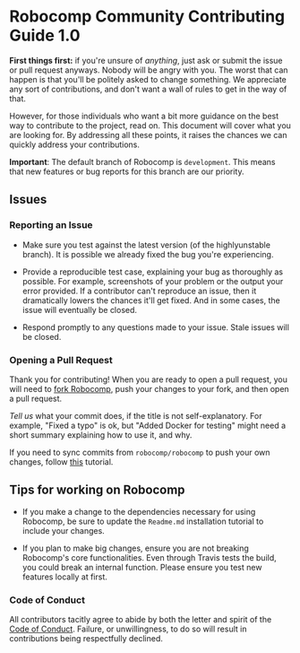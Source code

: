 # Robocomp Community Contributing Guide 1.0

**First things first:** if you're unsure of _anything_, just ask or submit the issue or pull request anyways. Nobody will be angry with you. The worst that can happen is that you'll be politely asked to change something. We appreciate any sort of contributions, and don't want a wall of rules to get in the way of that.

However, for those individuals who want a bit more guidance on the best way to contribute to the project, read on. This document will cover what you are looking for. By addressing all these points, it raises the chances we can quickly address your contributions.

__Important__: The default branch of Robocomp is `development`. This means that new features or bug reports 
for this branch are our priority.

## Issues

### Reporting an Issue

- Make sure you test against the latest version (of the highlyunstable branch). It is possible we 
already fixed the bug you're experiencing.

- Provide a reproducible test case, explaining your bug as thoroughly as possible. For example, screenshots of  your
problem or the output your error provided.
If a contributor can't reproduce an issue, then it dramatically 
lowers the chances it'll get fixed. And in some cases, the issue will eventually be closed.

- Respond promptly to any questions made to your issue. Stale issues will be closed.

### Opening a Pull Request

Thank you for contributing! When you are ready to open a pull request, you will
need to [fork
Robocomp](https://github.com/robocomp/robocomp#fork-destination-box), push your 
changes to your fork, and then open a pull request. 

*Tell us* what your commit does, if the title is not self-explanatory. 
For example, "Fixed a typo" is ok, but "Added Docker for testing" might need a short summary explaining how to use it, and why.

If you need to sync commits from `robocomp/robocomp` to push your own changes, follow
[this](https://gist.github.com/CristinaSolana/1885435) tutorial.

## Tips for working on Robocomp

- If you make a change to the dependencies necessary for using Robocomp, 
be sure to update the `Readme.md` installation tutorial to include your changes.

- If you plan to make big changes, ensure you are not breaking Robocomp's core functionalities.
Even through Travis tests the build, you could break an internal function. 
Please ensure you test new features locally at first.

### Code of Conduct

All contributors tacitly agree to abide by both the letter and spirit of the [Code of Conduct](CODE_OF_CONDUCT.md). 
Failure, or unwillingness, to do so will result in contributions being respectfully declined.

